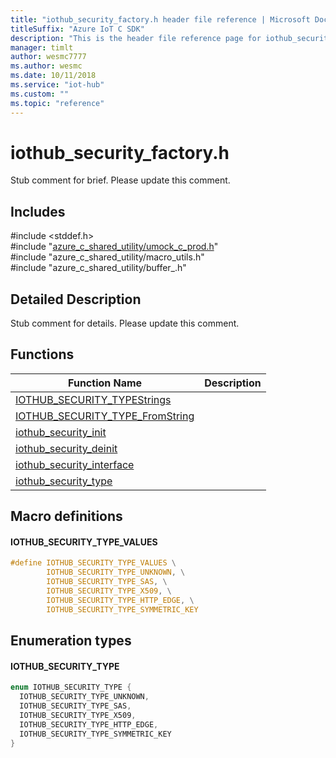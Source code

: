 ```yaml
---                             
title: "iothub_security_factory.h header file reference | Microsoft Docs" 
titleSuffix: "Azure IoT C SDK"            
description: "This is the header file reference page for iothub_security_factory.h in the Azure IoT C SDK. This SDK is used with the Azure IoT Hub and Azure IoT Hub Device Provisioning Service"            
manager: timlt                 
author: wesmc7777              
ms.author: wesmc               
ms.date: 10/11/2018                    
ms.service: "iot-hub"             
ms.custom: ""                
ms.topic: "reference"        
---                            
```


# iothub_security_factory.h 

Stub comment for brief. Please update this comment.

## Includes

\#include <stddef.h>  
\#include "[azure_c_shared_utility/umock_c_prod.h](umock-c-prod-h.md)"  
\#include "azure_c_shared_utility/macro_utils.h"  
\#include "azure_c_shared_utility/buffer_.h"  

## Detailed Description

Stub comment for details. Please update this comment.

## Functions

Function Name                  | Description                                
--------------------------------|---------------------------------------------
[IOTHUB_SECURITY_TYPEStrings](./iothub-security-factory-h/iothub-security-typestrings.md)            | 
[IOTHUB_SECURITY_TYPE_FromString](./iothub-security-factory-h/iothub-security-type-fromstring.md)            | 
[iothub_security_init](./iothub-security-factory-h/iothub-security-init.md)            | 
[iothub_security_deinit](./iothub-security-factory-h/iothub-security-deinit.md)            | 
[iothub_security_interface](./iothub-security-factory-h/iothub-security-interface.md)            | 
[iothub_security_type](./iothub-security-factory-h/iothub-security-type.md)            | 

## Macro definitions

#### IOTHUB_SECURITY_TYPE_VALUES

```C
#define IOTHUB_SECURITY_TYPE_VALUES \
        IOTHUB_SECURITY_TYPE_UNKNOWN, \
        IOTHUB_SECURITY_TYPE_SAS, \
        IOTHUB_SECURITY_TYPE_X509, \
        IOTHUB_SECURITY_TYPE_HTTP_EDGE, \
        IOTHUB_SECURITY_TYPE_SYMMETRIC_KEY 
```

## Enumeration types

#### IOTHUB_SECURITY_TYPE

```C
enum IOTHUB_SECURITY_TYPE {
  IOTHUB_SECURITY_TYPE_UNKNOWN,
  IOTHUB_SECURITY_TYPE_SAS,
  IOTHUB_SECURITY_TYPE_X509,
  IOTHUB_SECURITY_TYPE_HTTP_EDGE,
  IOTHUB_SECURITY_TYPE_SYMMETRIC_KEY
}
```

